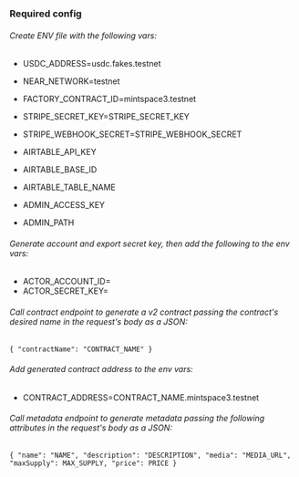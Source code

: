 ### Required config

###### Create ENV file with the following vars:

- USDC_ADDRESS=usdc.fakes.testnet
- NEAR_NETWORK=testnet
- FACTORY_CONTRACT_ID=mintspace3.testnet
- STRIPE_SECRET_KEY=STRIPE_SECRET_KEY
- STRIPE_WEBHOOK_SECRET=STRIPE_WEBHOOK_SECRET
- AIRTABLE_API_KEY
- AIRTABLE_BASE_ID
- AIRTABLE_TABLE_NAME

- ADMIN_ACCESS_KEY
- ADMIN_PATH

###### Generate account and export secret key, then add the following to the env vars:

- ACTOR_ACCOUNT_ID=
- ACTOR_SECRET_KEY=

###### Call contract endpoint to generate a v2 contract passing the contract's desired name in the request's body as a JSON:
`{ "contractName": "CONTRACT_NAME" }`

###### Add generated contract address to the env vars:

- CONTRACT_ADDRESS=CONTRACT_NAME.mintspace3.testnet

###### Call metadata endpoint to generate metadata passing the following attributes in the request's body as a JSON:
`{
    "name": "NAME",
    "description": "DESCRIPTION",
    "media": "MEDIA_URL",
    "maxSupply": MAX_SUPPLY,
    "price": PRICE
}`

